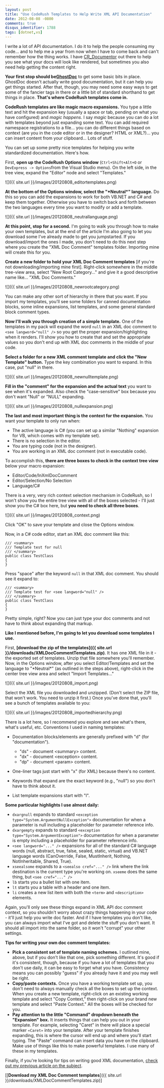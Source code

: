 ```yaml
---
layout: post
title: "Use CodeRush Templates to Help Write XML API Documentation"
date: 2012-08-08 -0800
comments: true
disqus_identifier: 1788
tags: [dotnet,vs]
---
```

I write a lot of API documentation. I do it to help the people consuming
my code... and to help me a year from now when I have to come back and
can't remember how the thing works. I have
[CR_Documentor](http://cr-documentor.googlecode.com) out there to help
you see what your docs will look like rendered, but sometimes you also
need help getting the content right.

**Your first stop should
be**[**GhostDoc**](http://submain.com/products/ghostdoc.aspx) to get
some basic bits in place. GhostDoc doesn't actually write good
documentation, but it can help you get things started. After that,
though, you may need some easy ways to get some of the fancier tags in
there or a little bit of standard shorthand to get things in place.
**That's where CodeRush templates come in.**

**CodeRush templates are like magic macro expansions.** You type a
little text and hit the expansion key (usually a space or tab, pending
on what you have configured) and *magic happens*. I say *magic* because
you can do a lot with templates beyond just expanding some text. You can
add required namespace registrations to a file... you can do different
things based on context (are you in the code editor or in the designer?
HTML or XML?)... you can insert content from your clipboard... Lots of
stuff.

You can set up some pretty nice templates for helping you write
standardized documentation. Here's how.

First, **open up the CodeRush Options window** (`Ctrl+Shift+Alt+O` or
`DevExpress -> Options`from the Visual Studio menu). On the left side,
in the tree view, expand the "Editor" node and select "Templates."

![]({{ site.url }}/images/20120808_editortemplates.png)

**At the bottom of the Options window, select the "\*Neutral\*"
language.** Do this so you can add the expansions to work for both
VB.NET and C# and keep them together. Otherwise you have to switch back
and forth between the two languages every time you want to modify or add
a template.

![]({{ site.url }}/images/20120808_neutrallanguage.png)

**At this point, stop for a second.** I'm going to walk you through how
to make your own templates, but at the end of the article I'm also going
to let you download some I've already made to get you jumpstarted. If
you download/import the ones I made, you don't need to do this next step
where you create the "XML Doc Comment" templates folder. Importing mine
will create this for you.

**Create a new folder to hold your XML Doc Comment templates** [if
you're not downloading/importing mine first]. Right-click somewhere in
the middle tree-view area, select "New Root Category..." and give it a
good descriptive name like... "XML Doc Comments."

![]({{ site.url }}/images/20120808_newrootcategory.png)

You can make any other sort of hierarchy in there that you want. If you
import my templates, you'll see some folders for canned documentation
blocks, some inline expansions, list templates, and some general
standard block comment types.

**Now I'll walk you through creation of a simple template.** One of the
templates in my pack will expand the word `null` in an XML doc comment
to `<see langword="null" />` so you get the proper
expansion/highlighting when it renders. I'll show you how to create that
and set the appropriate values so you don't end up with XML doc comments
in the middle of your code.

**Select a folder for a new XML comment template and click the "New
Template" button.** Type the key combination you want to expand. In this
case, put "null" in there.

![]({{ site.url }}/images/20120808_newnulltemplate.png)

**Fill in the "comment" for the expansion and the actual text** you want
to see when it's expanded. Also check the "case-sensitive" box because
you don't want "Null" or "NULL" expanding.

![]({{ site.url }}/images/20120808_nullexpansion.png)

**The last and most important thing is the context for the expansion.**
You want your template to only run when:

- The active language is C# (you can set up a similar "Nothing"
    expansion for VB, which comes with my template set).
- There is no selection in the editor.
- You are typing code (not in the designer).
- You are working in an XML doc comment (not in executable code).

To accomplish this, **there are three boxes to check in the context tree
view** below your macro expansion:

- Editor/Code/InXmlDocComment
- Editor/Selection/No Selection
- Language/C#

There is a very, very rich context selection mechanism in CodeRush, so I
won't show you the entire tree view with all of the boxes selected -
I'll just show you the C# box here, but **you need to check all three
boxes**.

![]({{ site.url }}/images/20120808_context.png)

Click "OK" to save your template and close the Options window.

Now, in a C# code editor, start an XML doc comment like this:

    /// <summary>
    /// Template test for null
    /// </summary>
    public class TestClass
    {
    }

Press "space" after the keyword `null` in that XML doc comment. You
should see it expand to:

    /// <summary>
    /// Template test for <see langword="null" />
    /// </summary>
    public class TestClass
    {
    }

Pretty simple, right? Now you can just type your doc comments and not
have to think about expanding that markup.

**Like I mentioned before, I'm going to let you download some templates
I use.**

First, **[download the zip of the
templates]({{ site.url }}/downloads/XMLDocCommentTemplates.zip)**.
It has one XML file in it - the exported set of templates. Unzip that
file somewhere you'll remember. Now, in the Options window, after you
select Editor/Templates and set the language to "\*Neutral\*" (as
outlined in the steps above), right-click in the center tree view area
and select "Import Templates..."

![]({{ site.url }}/images/20120808_import.png)

Select the XML file you downloaded and unzipped. (Don't select the ZIP
file, that won't work. You need to unzip it first.) Once you've done
that, you'll see a bunch of templates available to you:

![]({{ site.url }}/images/20120808_importedhierarchy.png)

There is a lot here, so I recommend you explore and see what's there,
what's useful, etc. Conventions I used in naming templates:

- Documentation blocks/elements are generally prefixed with "d" (for
    "documentation").
  - "ds" - document \<summary\> content.
  - "dx" - document \<exception\> content.
  - "dp" - document \<param\> content.

- One-liner tags just start with "x" (for XML) because there's no
    content.
- Keywords that expand are the exact keyword (e.g., "null") so you
    don't have to think about it.
- List template expansions start with "l".

**Some particular highlights I use almost daily:**

- `dxargnull` expands to standard
    `<exception type="System.ArgumentNullException">` documentation for
    when a parameter is null including a placeholder for parameter
    reference info.
- `dxargempty` expands to standard
    `<exception type="System.ArgumentException">` documentation for when
    a parameter is empty including a placeholder for parameter reference
    info.
- `<see langword="..." />` expansions for all of the standard C#
    language words (null, abstract, true, false, sealed, static,
    virtual) and VB.NET language words (CanOverride, False, MustInherit,
    Nothing, NotInheritable, Shared, True).
- `xseealsome` expands to a `<seealso cref="..." />` link where the
    link destination is the current type you're working on. `xseeme`
    does the same thing, but `<see cref="..." />`
- `lb` starts you a bullet list with one item.
- `lt` starts you a table with a header and one item.
- `li` creates a new list item with both the `<term>` and
    `<description>` elements.

Again, you'll only see these things expand in XML API doc comment
context, so you shouldn't worry about crazy things happening in your
code - it'll just help you write doc faster. And if I have templates you
don't like, you can always import what I've got and delete the stuff you
don't want. It should all import into the same folder, so it won't
"corrupt" your other settings.

**Tips for writing your own doc comment templates:**

- **Pick a consistent set of template naming schemes.** I outlined
    mine, above, but if you don't like that one, pick something
    different. It's good if it's consistent, though, because if you have
    a lot of templates that you don't use daily, it can be easy to
    forget what you have. Consistency means you can possibly "guess" if
    you already have it and you may well be right.
- **Copy/paste contexts.** Once you have a working template set up,
    you don't need to always manually check all the boxes to set up the
    context. When you create a new template, right-click on an existing
    working template and select "Copy Context," then right-click on your
    brand new template and select "Paste Context." All the boxes will be
    checked for you.
- **Pay attention to the little "Command" dropdown beneath the
    "Expansion" box.** It inserts things that can help you out in your
    template. For example, selecting "Caret" in there will place a
    special marker `«Caret»` into your template. After your template
    finishes expanding, this is where the cursor will end up and where
    you'll start typing. The "Paste" command can insert data you have on
    the clipboard. Make use of things like this to make powerful
    templates. I use many of these in my templates.

Finally, if you're looking for tips on writing good XML documentation,
[check out my previous article on the
subject](/archive/2007/11/14/on-writing-good-xml-documentation-comments.aspx).

[[**Download my XML Doc Comment
templates**]({{ site.url }}/downloads/XMLDocCommentTemplates.zip)]
